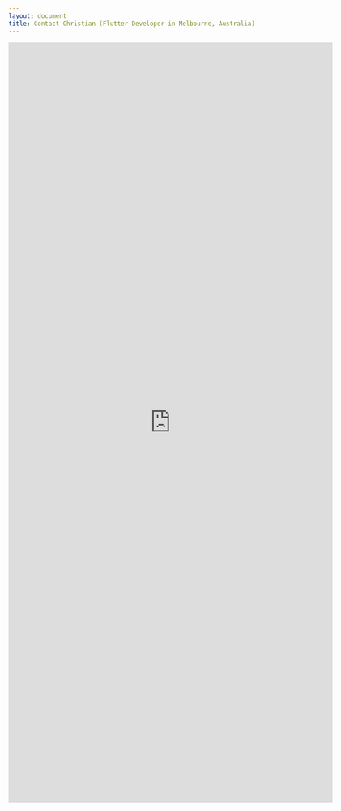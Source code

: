 ```yaml
---
layout: document
title: Contact Christian (Flutter Developer in Melbourne, Australia)
---
```

<div>
	<div class="space10"></div>
	<div class="center-iframe">
		<iframe
			src="https://docs.google.com/forms/d/e/1FAIpQLSdsAHcMIHsbUWz8zgCEGoB_op-KQZVfQqSgrpGFPe8q6QCf3Q/viewform?embedded=true"
			width="640" height="1500" frameborder="0" marginheight="16px" marginwidth="16px">Loading…</iframe>
	</div>
</div>
